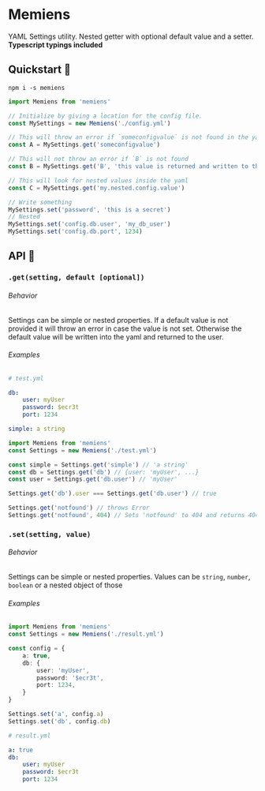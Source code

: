 # Memiens

YAML Settings utility. Nested getter with optional default value and a setter.
**Typescript typings included**

## Quickstart 🚀

```
npm i -s memiens
```

```typescript
import Memiens from 'memiens'

// Initialize by giving a location for the config file.
const MySettings = new Memiens('./config.yml')

// This will throw an error if `someconfigvalue` is not found in the yaml
const A = MySettings.get('someconfigvalue')

// This will not throw an error if `B` is not found
const B = MySettings.get('B', 'this value is returned and written to the yaml if the config entry does not exist')

// This will look for nested values inside the yaml
const C = MySettings.get('my.nested.config.value')

// Write something
MySettings.set('password', 'this is a secret')
// Nested 
MySettings.set('config.db.user', 'my_db_user')
MySettings.set('config.db.port', 1234)
```

## API 📒

### `.get(setting, default [optional])`

###### Behavior
Settings can be simple or nested properties.
If a default value is not provided it will throw an error in case the value is not set. Otherwise the default value will be written into the yaml and returned to the user.

###### Examples


```yaml
# test.yml

db:
    user: myUser
    password: $ecr3t
    port: 1234

simple: a string
```

```typescript
import Memiens from 'memiens'
const Settings = new Memiens('./test.yml')

const simple = Settings.get('simple') // 'a string'
const db = Settings.get('db') // {user: 'myUser', ...}
const user = Settings.get('db.user') // 'myUser'

Settings.get('db').user === Settings.get('db.user') // true

Settings.get('notfound') // throws Error
Settings.get('notfound', 404) // Sets 'notfound' to 404 and returns 404
```

### `.set(setting, value)`

###### Behavior
Settings can be simple or nested properties.
Values can be `string`, `number`, `boolean` or a nested object of those

###### Examples


```typescript
import Memiens from 'memiens'
const Settings = new Memiens('./result.yml')

const config = {
	a: true,
	db: {
		user: 'myUser',
		password: '$ecr3t',
		port: 1234,
	}
}

Settings.set('a', config.a)
Settings.set('db', config.db)
```

```yaml
# result.yml

a: true
db:
    user: myUser
    password: $ecr3t
    port: 1234
```
